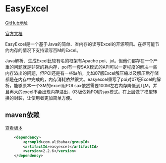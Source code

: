 # EasyExcel

[GitHub地址](https://github.com/alibaba/easyexcel)

[官方文档](https://www.yuque.com/easyexcel/doc/easyexcel)

EasyExcel是一个基于Java的简单、省内存的读写Excel的开源项目。在尽可能节约内存的情况下支持读写百M的Excel。

Java解析、生成Excel比较有名的框架有Apache poi、jxl。但他们都存在一个严重的问题就是非常的耗内存，poi有一套SAX模式的API可以一定程度的解决一些内存溢出的问题，但POI还是有一些缺陷，比如07版Excel解压缩以及解压后存储都是在内存中完成的，内存消耗依然很大。easyexcel重写了poi对07版Excel的解析，能够原本一个3M的excel用POI sax依然需要100M左右内存降低到几M，并且再大的excel不会出现内存溢出，03版依赖POI的sax模式。在上层做了模型转换的封装，让使用者更加简单方便。

## maven依赖

[查看版本](https://search.maven.org/artifact/com.alibaba/easyexcel)

```xml
    <dependency>
        <groupId>com.alibaba</groupId>
        <artifactId>easyexcel</artifactId>
        <version>2.2.6</version>
    </dependency>
```

